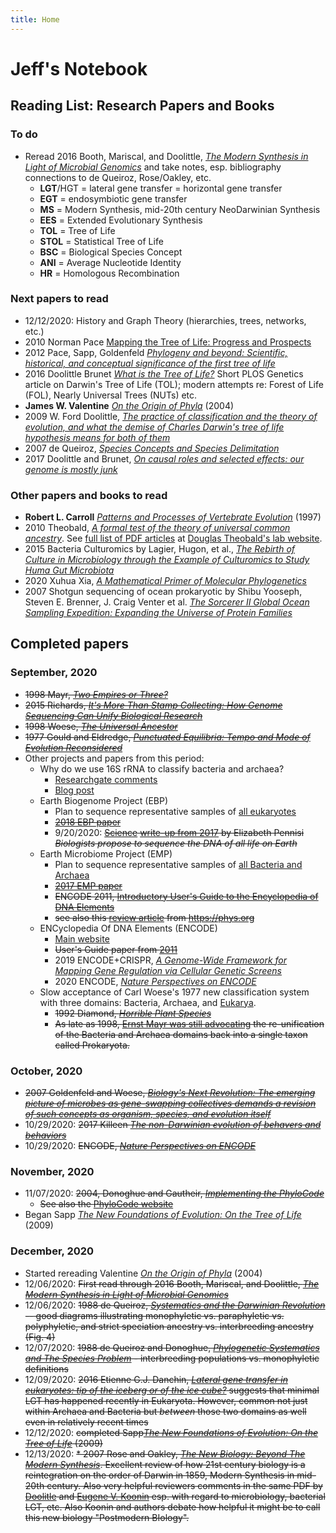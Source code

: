 ```yaml
---
title: Home
---
```

# Jeff's Notebook

## Reading List: Research Papers and Books

### To do
* Reread 2016 Booth, Mariscal, and Doolittle, [*The Modern Synthesis in Light of Microbial Genomics*](https://pubmed.ncbi.nlm.nih.gov/27482743/) and take notes, esp. bibliography connections to de Queiroz, Rose/Oakley, etc.
	* **LGT**/HGT = lateral gene transfer = horizontal gene transfer
	* **EGT** = endosymbiotic gene transfer
	* **MS** = Modern Synthesis, mid-20th century NeoDarwinian Synthesis
	* **EES** = Extended Evolutionary Synthesis
	* **TOL** = Tree of Life
	* **STOL** = Statistical Tree of Life
	* **BSC** = Biological Species Concept
	* **ANI** = Average Nucleotide Identity
	* **HR** = Homologous Recombination	
 
### Next papers to read
* 12/12/2020: History and Graph Theory (hierarchies, trees, networks, etc.)
* 2010 Norman Pace [Mapping the Tree of Life: Progress and Prospects](https://www.ncbi.nlm.nih.gov/pmc/articles/PMC2786576/)
* 2012 Pace, Sapp, Goldenfeld [*Phylogeny and beyond: Scientific, historical, and conceptual significance of the first tree of life*](https://www.pnas.org/content/109/4/1011)
* 2016 Doolittle Brunet [*What is the Tree of Life?*](https://journals.plos.org/plosgenetics/article?id=10.1371/journal.pgen.1005912) Short PLOS Genetics article on Darwin's Tree of Life (TOL); modern attempts re: Forest of Life (FOL), Nearly Universal Trees (NUTs) etc.
* **James W. Valentine** [*On the Origin of Phyla*](https://press.uchicago.edu/ucp/books/book/chicago/O/bo3616676.html) (2004)
* 2009 W. Ford Doolittle, [*The practice of classification and the theory of evolution, and what the demise of Charles Darwin's tree of life hypothesis means for both of them*](https://royalsocietypublishing.org/doi/abs/10.1098/rstb.2009.0032)
* 2007 de Queiroz, [*Species Concepts and Species Delimitation*](https://repository.si.edu/handle/10088/7670)
* 2017 Doolittle and Brunet, [*On causal roles and selected effects: our genome is mostly junk*](https://bmcbiol.biomedcentral.com/articles/10.1186/s12915-017-0460-9)


### Other papers and books to read
* **Robert L. Carroll** [*Patterns and Processes of Vertebrate Evolution*](/carroll-1997) (1997) 
* 2010 Theobald, [*A formal test of the theory of universal common ancestry*](https://www.nature.com/articles/nature09014). See [full list of PDF articles](https://theobald.brandeis.edu/publications.php) at [Douglas Theobald's lab website](https://theobald.brandeis.edu).
* 2015 Bacteria Culturomics by Lagier, Hugon, et al., [*The Rebirth of Culture in Microbiology through the Example of Culturomics to Study Huma Gut Microbiota*](https://www.ncbi.nlm.nih.gov/pmc/articles/PMC4284300/)
* 2020 Xuhua Xia, [*A Mathematical Primer of Molecular Phylogenetics*](https://www.amazon.com/Mathematical-Primer-Molecular-Phylogenetics/dp/1771887559)
* 2007 Shotgun sequencing of ocean prokaryotic by Shibu Yooseph, Steven E. Brenner, J. Craig Venter et al.  [*The Sorcerer II Global Ocean Sampling
Expedition: Expanding the Universe
of Protein Families*](http://compbio.berkeley.edu/people/brenner/pubs/yooseph-2007-plosbiol-gos.pdf)



## Completed papers
### September, 2020
* <del>1998 Mayr, [*Two Empires or Three?*](https://www.pnas.org/content/95/17/9720)</del>
* <del> 2015 Richards, [*It's More Than Stamp Collecting: How Genome Sequencing Can Unify Biological Research*](https://www.ncbi.nlm.nih.gov/pmc/articles/PMC4490122/)</del>
* <del>1998 Woese, [*The Universal Ancestor*](https://www.pnas.org/content/95/12/6854)</del>
* <del>1977 Gould and Eldredge, [*Punctuated Equilibria: Tempo and Mode of Evolution Reconsidered*](https://websites.pmc.ucsc.edu/~pkoch/EART_206/09-0120/Supplemental/Gould%20&%20Eldredge%2077%20Paleobio.pdf)</del>
* Other projects and papers from this period:
	* Why do we use 16S rRNA to classify bacteria and archaea?
		* [Researchgate comments](https://www.researchgate.net/post/Why_do_we_choose_16S_rRNA_instead_of_others_to_identify_microorganisms)
		* [Blog post](https://www.cd-genomics.com/blog/16s-rrna-one-of-the-most-important-rrnas/)
	* Earth Biogenome Project (EBP)
		* Plan to sequence representative samples of [all eukaryotes](https://www.earthbiogenome.org)
		* <del>[2018 EBP paper](https://www.pnas.org/content/115/17/4325)</del>
		* 9/20/2020: <del><a href="https://en.wikipedia.org/wiki/Science_(journal)">Science</a> [write-up from 2017](https://www.sciencemag.org/news/2017/02/biologists-propose-sequence-dna-all-life-earth) by Elizabeth Pennisi *Biologists propose to sequence the DNA of all life on Earth*</del>
	* Earth Microbiome Project (EMP)
		* Plan to sequence representative samples of [all Bacteria and Archaea](https://press.igsb.anl.gov/earthmicrobiome/)
		* <del>[2017 EMP paper](https://www.nature.com/articles/nature24621)</del>
		* <del>ENCODE 2011, [Introductory User's Guide to the Encyclopedia of DNA Elements](https://journals.plos.org/plosbiology/article?id=10.1371/journal.pbio.1001046)</del>
		* <del>see also this [review article](https://phys.org/news/2017-11-earth-microbiome.html) from https://phys.org</del>
	* ENCyclopedia Of DNA Elements (ENCODE)
		* [Main website](https://www.encodeproject.org)
		* <del>User's Guide paper from [2011](https://journals.plos.org/plosbiology/article?id=10.1371/journal.pbio.1001046)</del>
		* 2019 ENCODE+CRISPR, [*A Genome-Wide Framework for Mapping Gene Regulation via Cellular Genetic Screens*](https://pubmed.ncbi.nlm.nih.gov/30612741/) 
		* 2020 ENCODE, [*Nature Perspectives on ENCODE*](https://www.nature.com/articles/s41586-020-2449-8)
	* Slow acceptance of Carl Woese's 1977 new classification system with three domains: Bacteria, Archaea, and <a href="https://en.wikipedia.org/wiki/Kingdom_(biology)#Eukaryotic_supergroups">Eukarya</a>.
		* <del>1992 Diamond, [*Horrible Plant Species*](https://www.nature.com/articles/360627a0.pdf?origin=ppub)</del>
		* <del>As late as 1998, [Ernst Mayr was still advocating](https://www.pnas.org/content/95/17/9720) the re-unification of the Bacteria and Archaea domains back into a single taxon called Prokaryota.</del>



### October, 2020
* <del>2007 Goldenfeld and Woese, [*Biology's Next Revolution: The emerging picture of microbes as gene-swapping collectives demands a revision of such concepts as organism, species, and evolution itself*](https://www.nature.com/articles/445369a)</del>
* 10/29/2020: <del>2017 Killeen [*The non-Darwinian evolution of behavers and behaviors*](https://www.researchgate.net/publication/322143232_The_non-Darwinian_evolution_of_behavers_and_behaviors)</del>
* 10/29/2020: <del>ENCODE, [*Nature Perspectives on ENCODE*](https://www.nature.com/articles/s41586-020-2449-8)</del>

### November, 2020
* 11/07/2020: <del>2004, Donoghue and Gautheir, [*Implementing the PhyloCode*](https://donoghuelab.yale.edu/sites/default/files/141_mjd_tree04.pdf)</del>
	* <del>See also the [PhyloCode website](http://phylonames.org/code/preface/#properties)</del>
* Began Sapp [*The New Foundations of Evolution: On the Tree of Life*](https://global.oup.com/academic/product/the-new-foundations-of-evolution-9780195388503?cc=us&lang=en&) (2009)

### December, 2020
* Started rereading Valentine [*On the Origin of Phyla*](https://press.uchicago.edu/ucp/books/book/chicago/O/bo3616676.html) (2004)
* 12/06/2020: <del> First read through 2016 Booth, Mariscal, and Doolittle, [*The Modern Synthesis in Light of Microbial Genomics*](https://pubmed.ncbi.nlm.nih.gov/27482743/) </del>
* 12/06/2020: <del>1988 de Queiroz, [*Systematics and the Darwinian Revolution*](https://repository.si.edu/handle/10088/4662) -- good diagrams illustrating monophyletic vs. paraphyletic vs. polyphyletic, and strict speciation ancestry vs. interbreeding ancestry (Fig. 4) </del>
* 12/07/2020: <del> 1988 de Queiroz and Donoghue, [*Phylogenetic Systematics and The Species Problem*](https://repository.si.edu/handle/10088/4670) - interbreeding populations vs. monophyletic definitions </del>
* 12/09/2020: <del>2016 Etienne G.J. Danchin, [*Lateral gene transfer in eukaryotes: tip of the iceberg or of the ice cube?*](https://bmcbiol.biomedcentral.com/articles/10.1186/s12915-016-0330-x) suggests that minimal LGT has happened recently in Eukaryota. However, common not just within Archaea and Bacteria but *between* those two domains as well even in relatively recent times</del>
* 12/12/2020: <del>completed Sapp[*The New Foundations of Evolution: On the Tree of Life*](https://global.oup.com/academic/product/the-new-foundations-of-evolution-9780195388503?cc=us&lang=en&) (2009)</del>
* 12/13/2020: <del>* 2007 Rose and Oakley, [*The New Biology: Beyond The Modern Synthesis*](https://pubmed.ncbi.nlm.nih.gov/18036242/). Excellent review of how 21st century biology is a reintegration on the order of Darwin in 1859, Modern Synthesis in mid-20th century. Also very helpful reviewers comments in the same PDF by [Doolitle](https://en.wikipedia.org/wiki/Ford_Doolittle) and [Eugene V. Koonin](https://en.wikipedia.org/wiki/Eugene_Koonin) esp. with regard to microbiology, bacterial LGT, etc. Also Koonin and authors debate how helpful it might be to call this new biology "Postmodern BIology".</del>

